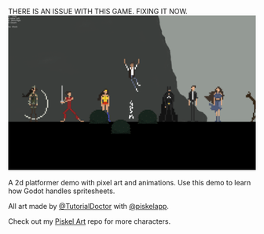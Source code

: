THERE IS AN ISSUE WITH THIS GAME. FIXING IT NOW.
![](screenshot.png)

A 2d platformer demo with pixel art and animations.
Use this demo to learn how Godot handles spritesheets.

All art made by [@TutorialDoctor](https://twitter.com/TutorialDoctor) with [@piskelapp](https://twitter.com/piskelapp).

Check out my [Piskel Art](https://github.com/TutorialDoctor/Piskel-Art) repo for more characters.
